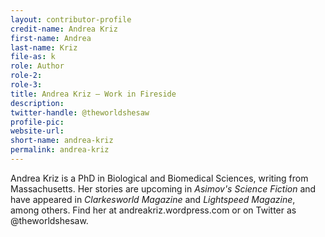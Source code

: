 ```yaml
---
layout: contributor-profile
credit-name: Andrea Kriz
first-name: Andrea
last-name: Kriz
file-as: k
role: Author
role-2:
role-3:
title: Andrea Kriz — Work in Fireside
description:
twitter-handle: @theworldshesaw
profile-pic: 
website-url:
short-name: andrea-kriz
permalink: andrea-kriz
---
```

Andrea Kriz is a PhD in Biological and Biomedical Sciences, writing from Massachusetts. Her stories are upcoming in _Asimov's Science Fiction_ and have appeared in _Clarkesworld Magazine_ and _Lightspeed Magazine_, among others. Find her at andreakriz.wordpress.com or on Twitter as @theworldshesaw.

